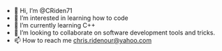 - 👋 Hi, I’m @CRiden71
- 👀 I’m interested in learning how to code
- 🌱 I’m currently learning C++
- 💞️ I’m looking to collaborate on software development tools and tricks.
- 📫 How to reach me chris.ridenour@yahoo.com

<!---
CRiden71/CRiden71 is a ✨ special ✨ repository because its `README.md` (this file) appears on your GitHub profile.
You can click the Preview link to take a look at your changes.
--->
